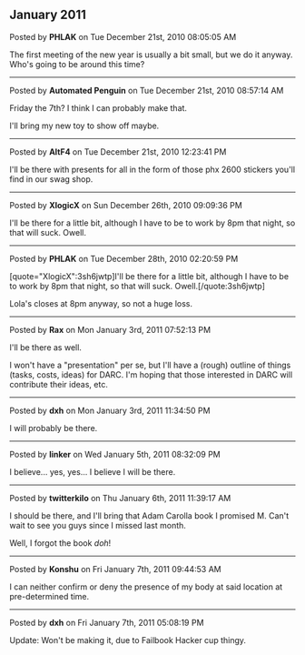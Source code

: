 ## January 2011
Posted by **PHLAK** on Tue December 21st, 2010 08:05:05 AM

The first meeting of the new year is usually a bit small, but we do it anyway.  Who's going to be around this time?

--------------------------------------------------------------------------------

Posted by **Automated Penguin** on Tue December 21st, 2010 08:57:14 AM

Friday the 7th?  I think I can probably make that.

I'll bring my new toy to show off maybe.

--------------------------------------------------------------------------------

Posted by **AltF4** on Tue December 21st, 2010 12:23:41 PM

I'll be there with presents for all in the form of those phx 2600 stickers you'll find in our swag shop.

--------------------------------------------------------------------------------

Posted by **XlogicX** on Sun December 26th, 2010 09:09:36 PM

I'll be there for a little bit, although I have to be to work by 8pm that night, so that will suck. Owell.

--------------------------------------------------------------------------------

Posted by **PHLAK** on Tue December 28th, 2010 02:20:59 PM

[quote=&quot;XlogicX&quot;:3sh6jwtp]I'll be there for a little bit, although I have to be to work by 8pm that night, so that will suck. Owell.[/quote:3sh6jwtp]

Lola's closes at 8pm anyway, so not a huge loss.

--------------------------------------------------------------------------------

Posted by **Rax** on Mon January 3rd, 2011 07:52:13 PM

I'll be there as well.

I won't have a &quot;presentation&quot; per se, but I'll have a (rough) outline of things (tasks, costs, ideas) for DARC.  I'm hoping that those interested in DARC will contribute their ideas, etc.

--------------------------------------------------------------------------------

Posted by **dxh** on Mon January 3rd, 2011 11:34:50 PM

I will probably be there.

--------------------------------------------------------------------------------

Posted by **linker** on Wed January 5th, 2011 08:32:09 PM

I believe... yes, yes... I believe I will be there.

--------------------------------------------------------------------------------

Posted by **twitterkilo** on Thu January 6th, 2011 11:39:17 AM

I should be there, and I'll bring that Adam Carolla book I promised M. Can't wait to see you guys since I missed last month.

Well, I forgot the book *doh*!

--------------------------------------------------------------------------------

Posted by **Konshu** on Fri January 7th, 2011 09:44:53 AM

I can neither confirm or deny the presence of my body at said location at pre-determined time.

--------------------------------------------------------------------------------

Posted by **dxh** on Fri January 7th, 2011 05:08:19 PM

Update: Won't be making it, due to Failbook Hacker cup thingy.
